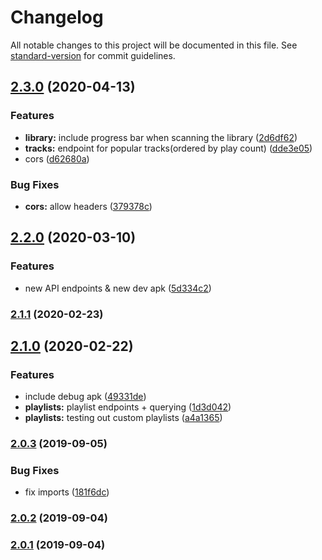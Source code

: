 # Changelog

All notable changes to this project will be documented in this file. See [standard-version](https://github.com/conventional-changelog/standard-version) for commit guidelines.

## [2.3.0](https://github.com/MihkelBaranov/waveline-server/compare/v2.2.0...v2.3.0) (2020-04-13)


### Features

* **library:** include progress bar when scanning the library ([2d6df62](https://github.com/MihkelBaranov/waveline-server/commit/2d6df6291e704e8835de466468ada85ed76111aa))
* **tracks:** endpoint for popular tracks(ordered by play count) ([dde3e05](https://github.com/MihkelBaranov/waveline-server/commit/dde3e05926d40ab6808f6ed11002ec7844e65ef4))
* cors ([d62680a](https://github.com/MihkelBaranov/waveline-server/commit/d62680a75de397105eb943090a9867e2ebdda8e5))


### Bug Fixes

* **cors:** allow headers ([379378c](https://github.com/MihkelBaranov/waveline-server/commit/379378c0b1eff703031a61e9200903085e29c681))

## [2.2.0](https://github.com/MihkelBaranov/waveline-server/compare/v2.1.1...v2.2.0) (2020-03-10)


### Features

* new API endpoints & new dev apk ([5d334c2](https://github.com/MihkelBaranov/waveline-server/commit/5d334c296ac53e87b20dcce4786c4b65c8a00374))

### [2.1.1](https://github.com/MihkelBaranov/waveline-server/compare/v2.1.0...v2.1.1) (2020-02-23)

## [2.1.0](https://github.com/MihkelBaranov/waveline-server/compare/v2.0.3...v2.1.0) (2020-02-22)


### Features

* include debug apk ([49331de](https://github.com/MihkelBaranov/waveline-server/commit/49331de))
* **playlists:** playlist endpoints + querying ([1d3d042](https://github.com/MihkelBaranov/waveline-server/commit/1d3d042))
* **playlists:** testing out custom playlists ([a4a1365](https://github.com/MihkelBaranov/waveline-server/commit/a4a1365))

### [2.0.3](https://github.com/MihkelBaranov/waveline-server/compare/v2.0.2...v2.0.3) (2019-09-05)


### Bug Fixes

* fix imports ([181f6dc](https://github.com/MihkelBaranov/waveline-server/commit/181f6dc))

### [2.0.2](https://github.com/MihkelBaranov/waveline-server/compare/v2.0.1...v2.0.2) (2019-09-04)

### [2.0.1](https://github.com/MihkelBaranov/waveline-server/compare/v1.0.0...v2.0.1) (2019-09-04)
